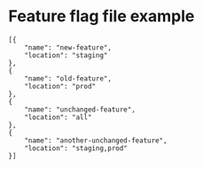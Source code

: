 <!--
# Copyright 2022, 2024 IBM Inc. All rights reserved
# SPDX-License-Identifier: Apache2.0
# Last updated: 2024-06-21
-->

# Feature flag file example


```
[{
    "name": "new-feature",
    "location": "staging"
},
{
    "name": "old-feature",
    "location": "prod"
},
{
    "name": "unchanged-feature",
    "location": "all"
},
{
    "name": "another-unchanged-feature",
    "location": "staging,prod"
}]
```


